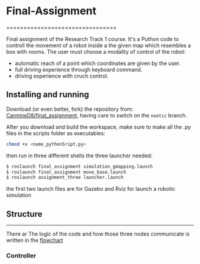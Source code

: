 # Final-Assignment
================================

Final assignment of the Research Track 1 course. It's a Puthon code to controll the movement of a robot inside a the given map which resembles a box with rooms. The user must choose a modality of control of the robot:
* automatic reach of a point which coordinates are given by the user.
* full driving experience through keyboard command.
* driving experience with cruch control.

Installing and running
----------------------
Download (or even better, fork) the repository from: [CarmineD8/final_assignment](https://github.com/CarmineD8/final_assignment.git), having care to switch on the `noetic` branch.

After you download and build the workspace, make sure to make all the .py files in the scripts folder as executables:
```bash
chmod +x <name_pythonSript.py>
```

then run in three different shells the three launcher needed:
```bash
$ roslaunch final_assignment simulation_gmapping.launch
$ roslaunch final_assignment move_base.launch
$ roslaunch assignment_three launcher.launch
```

the first two launch files are for Gazebo and Rviz for launch a robotic simulation

## Structure
-----------------------------
There ar
The logic of the code and how those three nodes communicate is written in the [flowchart](Flowchart.jpg)

### Controller ###

